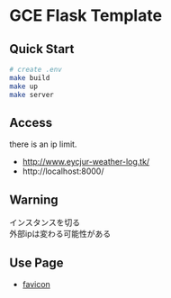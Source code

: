 # GCE Flask Template

## Quick Start
```bash
# create .env
make build
make up
make server
```

## Access
there is an ip limit.

- http://www.eycjur-weather-log.tk/
- http://localhost:8000/

## Warning
インスタンスを切る  
外部ipは変わる可能性がある

## Use Page
- [favicon](https://favicon.io/favicon-generator/)
